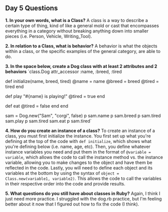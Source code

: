 ## Day 5 Questions

**1. In your own words, what is a Class?**
A class is a way to describe a certain type of thing, kind of like a general mold or cast that encompasses everything in a category without breaking anything down into smaller pieces (i.e. Person, Vehicle, Writing_Tool).

**2. In relation to a Class, what is behavior?**
A behavior is what the objects within a class, or the specific examples of the general category, are able to do.

**3. In the space below, create a Dog class with at least 2 attributes and 2 behaviors**
`class.Dog
  attr_accessor :name, :breed, :tired

  def initialize(name, breed, tired)
    @name = name
    @breed = breed
    @tired = tired
  end

  def play
    "#{name} is playing!"
    @tired = true
  end

  def eat
    @tired = false
  end
end

sam = Dog.new("Sam", "corgi", false)
p sam.name
p sam.breed
p sam.tired
sam.play
p sam.tired
sam.eat
p sam.tired`

**4. How do you create an instance of a class?**
To create an instance of a class, you must first initialize the instance. You first set up what you're defining at the top of the code with `def initialize`, which shows what you're defining below (i.e. name, age, etc). Then, you define whatever instance variables you need and put them in the format of `@variable = variable`, which allows the code to call the instance method vs. the instance variable, allowing you to make changes to the object and have them be reflected in the code. Lastly, you will need to define each object and its variables at the bottom by using the syntax of `object = Class.new(variable1, variable2)`. This allows the code to call the variables in their respective order into the code and provide results.

**5. What questions do you still have about classes in Ruby?**
Again, I think I just need more practice. I struggled with the dog.rb practice, but I'm feeling better about it now that I figured out how to fix the code (I think).
